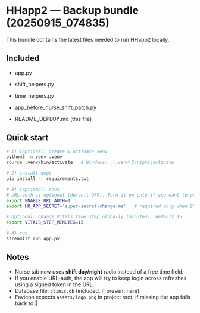 # HHapp2 — Backup bundle (20250915_074835)

This bundle contains the latest files needed to run HHapp2 locally.

## Included
- app.py
- shift_helpers.py
- time_helpers.py
- app_before_nurse_shift_patch.py

- README_DEPLOY.md (this file)

## Quick start
```bash
# 1) (optional) create & activate venv
python3 -m venv .venv
source .venv/bin/activate   # Windows: .\.venv\Scripts\activate

# 2) install deps
pip install -r requirements.txt

# 3) (optional) envs
# URL-auth is optional (default OFF). Turn it on only if you want to persist login via ?auth=
export ENABLE_URL_AUTH=0
export HH_APP_SECRET='super-secret-change-me'   # required only when ENABLE_URL_AUTH=1

# Optional: change Vitals time step globally (minutes), default 15
export VITALS_STEP_MINUTES=15

# 4) run
streamlit run app.py
```

## Notes
- Nurse tab now uses **shift day/night** radio instead of a free time field.
- If you enable URL-auth, the app will try to keep login across refreshes using a signed token in the URL.
- Database file: `clinic.db` (included, if present here).
- Favicon expects `assets/logo.png` in project root; if missing the app falls back to 🏥.
